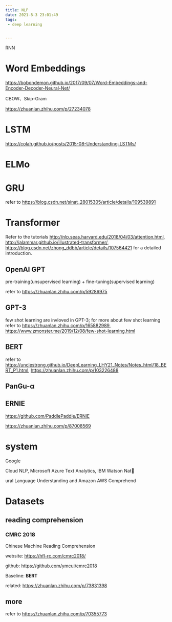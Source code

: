 ```yaml
---
title: NLP
date: 2021-8-3 23:01:49
tags: 
 - deep learning


---
```




<!--more-->

RNN

# Word Embeddings

https://bobondemon.github.io/2017/09/07/Word-Embeddings-and-Encoder-Decoder-Neural-Net/

CBOW、Skip-Gram

https://zhuanlan.zhihu.com/p/27234078

# LSTM

https://colah.github.io/posts/2015-08-Understanding-LSTMs/

# ELMo



# GRU

refer to https://blog.csdn.net/sinat_28015305/article/details/109539891

# Transformer

Refer to the tutorials http://nlp.seas.harvard.edu/2018/04/03/attention.html, http://jalammar.github.io/illustrated-transformer/, https://blog.csdn.net/zhong_ddbb/article/details/107564421 for a detailed introduction.

## OpenAI GPT

pre-training(unsupervised learning) + fine-tuning(supervised learning)

refer to https://zhuanlan.zhihu.com/p/59286975

## GPT-3

few shot learning are invloved in GPT-3; for more about few shot learning refer to https://zhuanlan.zhihu.com/p/165882989, https://www.zmonster.me/2019/12/08/few-shot-learning.html

## BERT

refer to https://unclestrong.github.io/DeepLearning_LHY21_Notes/Notes_html/18_BERT_P1.html, https://zhuanlan.zhihu.com/p/103226488

## PanGu-α

## ERNIE

https://github.com/PaddlePaddle/ERNIE

https://zhuanlan.zhihu.com/p/87008569

# system

Google

Cloud NLP, Microsoft Azure Text Analytics, IBM Watson Nat

ural Language Understanding and Amazon AWS Comprehend

# Datasets

## reading comprehension

### CMRC 2018

Chinese Machine Reading Comprehension

website: https://hfl-rc.com/cmrc2018/

github: https://github.com/ymcui/cmrc2018

Baseline: **BERT**

related: https://zhuanlan.zhihu.com/p/73831398

## more

refer to https://zhuanlan.zhihu.com/p/70355773